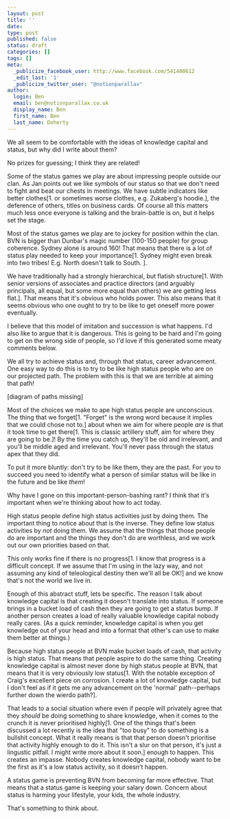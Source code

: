 ```yaml
---
layout: post
title: ''
date: 
type: post
published: false
status: draft
categories: []
tags: []
meta:
  _publicize_facebook_user: http://www.facebook.com/541400612
  _edit_last: '1'
  _publicize_twitter_user: "@notionparallax"
author:
  login: Ben
  email: ben@notionparallax.co.uk
  display_name: Ben
  first_name: Ben
  last_name: Doherty
---
```


We all seem to be comfortable with the ideas of knowledge capital and status, but why did I write about them?

No prizes for guessing; I think they are related!

Some of the status games we play are about impressing people outside our clan. As Jan points out we like symbols of our status so that we don't need to fight and beat our chests in meetings. We have subtle indicators like better clothes[1. or sometimes worse clothes, e.g. Zukaberg's hoodie.], the deference of others, titles on business cards. Of course all this matters much less once everyone is talking and the brain-battle is on, but it helps set the stage.

Most of the status games we play are to jockey for position within the clan. BVN is bigger than Dunbar's magic number (100-150 people) for group coherence. Sydney alone is around 160! That means that there is a lot of status play needed to keep your importance[1. Sydney might even break into two tribes! E.g. North doesn't talk to South. ].

We have traditionally had a strongly hierarchical, but flatish structure[1. With senior versions of associates and practice directors (and arguably principals, all equal, but some more equal than others) we are getting less flat.]. That means that it's obvious who holds power. This also means that it seems obvious who one ought to try to be like to get oneself more power eventually.

I believe that this model of imitation and succession is what happens. I'd also like to argue that it is dangerous. This is going to be hard and I'm going to get on the wrong side of people, so I'd love if this generated some meaty comments below.

We all try to achieve status and, through that status, career advancement. One easy way to do this is to try to be like high status people who are on our projected path. The problem with this is that we are terrible at aiming that path!

[diagram of paths missing]

Most of the choices we make to ape high status people are unconscious. The thing that we forget[1. "Forget" is the wrong word because it implies that we could chose not to.] about when we aim for where people <em>are</em> is that it took time to get there[1. This is classic artillery stuff, aim for where they are going to be.]! By the time you catch up, they'll be old and irrelevant, and you'll be middle aged and irrelevant. You'll never pass through the status apex that they did.

To put it more bluntly: don't try to be like them, they are the past. For you to succeed you need to identify what a person of similar status will be like in the future and be like <em>them</em>!

Why have I gone on this important-person-bashing rant? I think that it's important when we're thinking about how to act today.

High status people define high status activities just by doing them. The important thing to notice about that is the inverse. They define low status activities by <em>not</em> doing them. We assume that the things that those people do are important and the things they don't do are worthless, and we work out our own priorities based on that.

This only works fine if there is no progress[1. I know that progress is a difficult concept. If we assume that I'm using in the lazy way, and not assuming any kind of teleological destiny then we'll all be OK!] and we know that's not the world we live in.

Enough of this abstract stuff, lets be specific. The reason I talk about knowledge capital is that creating it doesn't translate into status. If someone brings in a bucket load of cash then they are going to get a status bump. If another person creates a load of really valuable knowledge capital nobody really cares. (As a quick reminder, knowledge capital is when you get knowledge out of your head and into a format that other's can use to make them better at things.)

Because high status people at BVN make bucket loads of cash, that activity is high status. That means that people aspire to do the same thing. Creating knowledge capital is almost never done by high status people at BVN, that means that it is very obviously low status[1. With the notable exception of Craig's excellent piece on corrosion. I create a lot of knowledge capital, but I don't feel as if it gets me any advancement on the 'normal' path--perhaps further down the wierdo path?].

That leads to a social situation where even if people will privately agree that they <em>should</em> be doing something to share knowledge, when it comes to the crunch it is never prioritised highly[1. One of the things that's been discussed a lot recently is the idea that "too busy" to do something is a bullshit concept. What it really means is that that person doesn't prioritise that activity highly enough to do it. This isn't a slur on that person, it's just a lingustic pitfall. I might write more about it soon.] enough to happen. This creates an impasse. Nobody creates knowledge capital, nobody want to be the first as it's a low status activity, so it doesn't happen.

A status game is preventing BVN from becoming far more effective. That means that a status game is keeping your salary down. Concern about status is harming your lifestyle, your kids, the whole industry.

That's something to think about.
